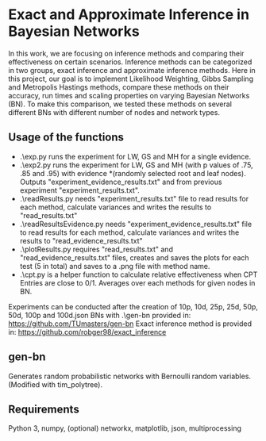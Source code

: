 # Exact and Approximate Inference in Bayesian Networks

In this work, we are focusing on inference methods and comparing their effectiveness on certain scenarios.
Inference methods can be categorized in two groups, exact inference and approximate inference methods. Here in
this project, our goal is to implement Likelihood Weighting, Gibbs Sampling and Metropolis Hastings methods,
compare these methods on their accuracy, run times and scaling properties on varying Bayesian Networks (BN).
To make this comparison, we tested these methods on several different BNs with different number of nodes and
network types.

## Usage of the functions

* .\exp.py runs the experiment for LW, GS and MH for a single evidence.
* .\exp2.py runs the experiment for LW, GS and MH (with p values of .75, .85 and .95) with evidence *(randomly selected root and leaf nodes). Outputs "experiment_evidence_results.txt" and from previous experiment "experiment_results.txt".
* .\readResults.py needs "experiment_results.txt" file to read results for each method, calculate variances and writes the results to "read_results.txt"
* .\readResultsEvidence.py needs "experiment_evidence_results.txt" file to read results for each method, calculate variances and writes the results to "read_evidence_results.txt"
* .\plotResults.py requires "read_results.txt" and "read_evidence_results.txt" files, creates and saves the plots for each test (5 in total) and saves to a .png file with method name.
* .\cpt.py is a helper function to calculate relative effectiveness when CPT Entries are close to 0/1. Averages over each methods for given nodes in BN.


Experiments can be conducted after the creation of 10p, 10d, 25p, 25d, 50p, 50d, 100p and 100d.json BNs with .\gen-bn provided in: https://github.com/TUmasters/gen-bn
Exact inference method is provided in: https://github.com/robger98/exact_inference

## gen-bn

Generates random probabilistic networks with Bernoulli random variables. (Modified with tim_polytree).

## Requirements

Python 3, numpy, (optional) networkx, matplotlib, json, multiprocessing

